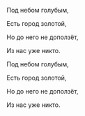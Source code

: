 <p>Под небом голубым,
<p>Есть город золотой,
<p>Но до него не доползёт,
<p>Из нас уже никто.</p>

<p>Под небом голубым,
<p>Есть город золотой,
<p>Но до него не доползёт,
<p>Из нас уже никто.</p>
